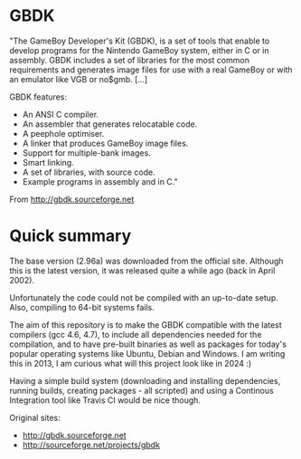 GBDK
====

"The GameBoy Developer's Kit (GBDK), is a set of tools that enable to
develop programs for the Nintendo GameBoy system, either in C or in
assembly. GBDK includes a set of libraries for the most common
requirements and generates image files for use with a real GameBoy or
with an emulator like VGB or no$gmb. [...]

GBDK features:
  * An ANSI C compiler.
  * An assembler that generates relocatable code.
  * A peephole optimiser.
  * A linker that produces GameBoy image files.
  * Support for multiple-bank images.
  * Smart linking.
  * A set of libraries, with source code.
  * Example programs in assembly and in C."

From http://gbdk.sourceforge.net

Quick summary
=============

The base version (2.96a) was downloaded from the official site. Although
this is the latest version, it was released quite a while ago (back in
April 2002).

Unfortunately the code could not be compiled with an up-to-date setup.
Also, compiling to 64-bit systems fails.

The aim of this repository is to make the GBDK compatible with the
latest compilers (gcc 4.6, 4.7), to include all dependencies needed for
the compilation, and to have pre-built binaries as well as packages for
today's popular operating systems like Ubuntu, Debian and Windows. I am
writing this in 2013, I am curious what will this project look like in
2024 :)

Having a simple build system (downloading and installing dependencies,
running builds, creating packages - all scripted) and using a Continous
Integration tool like Travis CI would be nice though.

Original sites:
  * http://gbdk.sourceforge.net
  * http://sourceforge.net/projects/gbdk

